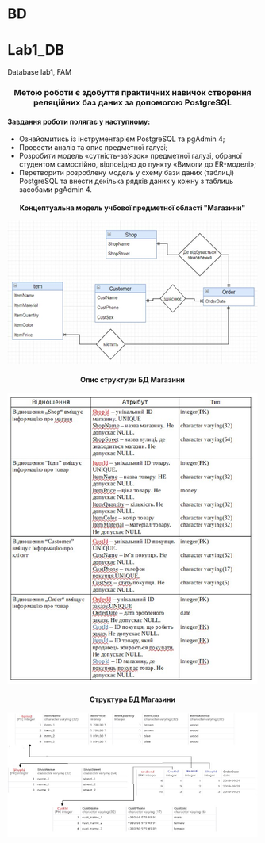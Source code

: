 # BD
# Lab1_DB
Database lab1, FAM


<h3 align="center">Метою роботи є здобуття практичних навичок створення реляційних баз даних за допомогою PostgreSQL</h3>

<h4>Завдання роботи полягає у наступному:</h4>
<ul>
<li>Ознайомитись із інструментарієм PostgreSQL та pgAdmin 4;</li>
<li>Провести аналіз та опис предметної галузі;</li>
<li>Розробити модель «сутність-зв’язок» предметної галузі, обраної студентом самостійно, відповідно до пункту «Вимоги до ER-моделі»;</li>
<li>Перетворити розроблену модель у схему бази даних (таблиці) PostgreSQL та внести декілька рядків даних у кожну з таблиць засобами pgAdmin 4.</li>
  </ul>


<h4 align="center">Концептуальна модель учбової предметної області "Магазини"</h4>
<p align="center">
<img src=src/er.jpg/>
</p>
<h4 align="center">Опис структури БД Магазини</h4>

<p align="center">
<img src=src/table.jpg/>
</p>
<h4 align="center">Структура БД Магазини</h4>
<p align="center">
<img src=src/tableData.jpg/>
</p>
